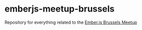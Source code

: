 emberjs-meetup-brussels
=======================

Repository for everything related to the [Ember.js Brussels Meetup](http://www.meetup.com/Ember-js-Brussels/)
